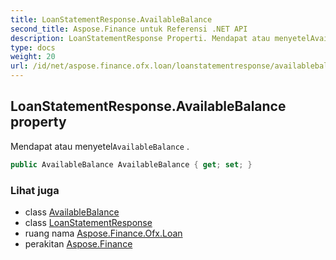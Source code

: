 ```yaml
---
title: LoanStatementResponse.AvailableBalance
second_title: Aspose.Finance untuk Referensi .NET API
description: LoanStatementResponse Properti. Mendapat atau menyetelAvailableBalance .
type: docs
weight: 20
url: /id/net/aspose.finance.ofx.loan/loanstatementresponse/availablebalance/
---
```

## LoanStatementResponse.AvailableBalance property

Mendapat atau menyetel`AvailableBalance` .

```csharp
public AvailableBalance AvailableBalance { get; set; }
```

### Lihat juga

* class [AvailableBalance](../../../aspose.finance.ofx/availablebalance/)
* class [LoanStatementResponse](../)
* ruang nama [Aspose.Finance.Ofx.Loan](../../loanstatementresponse/)
* perakitan [Aspose.Finance](../../../)


